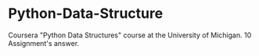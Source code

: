 # Python-Data-Structure

Coursera "Python Data Structures" course at the University of Michigan.
10 Assignment's answer.
